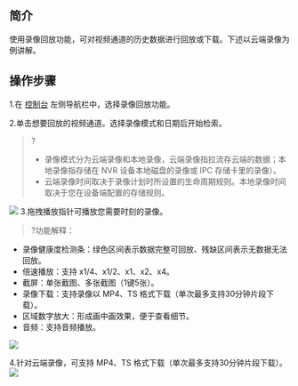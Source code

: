 ## 简介

使用录像回放功能，可对视频通道的历史数据进行回放或下载。下述以云端录像为例讲解。

## 操作步骤

1.在 [控制台](https://tcloud.woa.com/document/product/1344/83408?!editLang=zh&!preview) 左侧导航栏中，选择录像回放功能。

2.单击想要回放的视频通道。选择录像模式和日期后开始检索。

> ?
>
> - 录像模式分为云端录像和本地录像，云端录像指拉流存云端的数据；本地录像指存储在 NVR 设备本地磁盘的录像或 IPC 存储卡里的录像）。
> - 云端录像时间取决于录像计划时所设置的生命周期规则。本地录像时间取决于您在设备端配置的存储规则。

![](https://qcloudimg.tencent-cloud.cn/raw/3595395c98be7c83f7eb2c9c5cd77054.png)
3.拖拽播放指针可播放您需要时刻的录像。

>?功能解释：
- 录像健康度检测条：绿色区间表示数据完整可回放、残缺区间表示无数据无法回放。
- 倍速播放：支持 x1/4、x1/2、x1、x2、x4。
- 截屏：单张截图、多张截图（1键5张）。
- 录像下载：支持录像以 MP4、TS 格式下载（单次最多支持30分钟片段下载）。
- 区域数字放大：形成画中画效果，便于查看细节。
- 音频：支持音频播放。

![](https://qcloudimg.tencent-cloud.cn/raw/e9d4f17550b164b8d1fc353f7683e828.png)

4.针对云端录像，可支持 MP4、TS 格式下载（单次最多支持30分钟片段下载）。
![](https://qcloudimg.tencent-cloud.cn/raw/c116b9344820ac5ef48e0dd37932f6cf.png)
